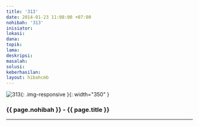 ```yaml
---
title: '313'
date: 2014-01-23 11:08:00 +07:00
nohibah: '313'
inisiator: 
lokasi: 
dana: 
topik: 
lama: 
deskripsi: 
masalah: 
solusi: 
keberhasilan: 
layout: hibahcmb
---
```


![313](/static/img/hibahcmb/313.png){: .img-responsive }{: width="350" }

### {{ page.nohibah }} - {{ page.title }}

---
